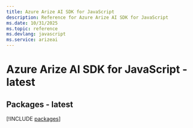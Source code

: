 ```yaml
---
title: Azure Arize AI SDK for JavaScript
description: Reference for Azure Arize AI SDK for JavaScript
ms.date: 10/31/2025
ms.topic: reference
ms.devlang: javascript
ms.service: arizeai
---
```

# Azure Arize AI SDK for JavaScript - latest
## Packages - latest
[!INCLUDE [packages](arize-ai-index.md)]